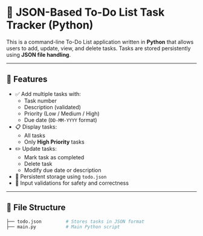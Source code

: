 # 📝 JSON-Based To-Do List Task Tracker (Python)

This is a command-line To-Do List application written in **Python** that allows users to add, update, view, and delete tasks. Tasks are stored persistently using **JSON file handling**.

---

## 🚀 Features

- ✅ Add multiple tasks with:
  - Task number
  - Description (validated)
  - Priority (Low / Medium / High)
  - Due date (`DD-MM-YYYY` format)
- 📋 Display tasks:
  - All tasks
  - Only **High Priority** tasks
- ✏️ Update tasks:
  - Mark task as completed
  - Delete task
  - Modify due date or description
- 💾 Persistent storage using `todo.json`
- 🔐 Input validations for safety and correctness

---

## 📂 File Structure

```bash
├── todo.json         # Stores tasks in JSON format
├── main.py           # Main Python script 
